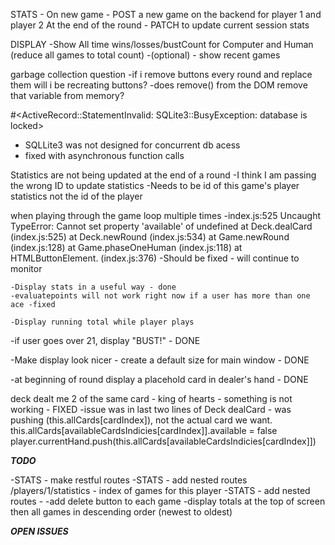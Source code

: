 

STATS -
On new game - POST a new game on the backend for player 1 and player 2
At the end of the round - PATCH to update current session stats 

DISPLAY 
-Show All time wins/losses/bustCount for Computer and Human (reduce all games to total count)
-(optional) - show recent games 


garbage collection question
-if i remove buttons every round and replace them will i be recreating buttons?
-does remove() from the DOM remove that variable from memory?


#<ActiveRecord::StatementInvalid: SQLite3::BusyException: database is locked>
 - SQLLite3 was not designed for concurrent db acess 
 - fixed with asynchronous function calls


 Statistics are not being updated at the end of a round 
 -I think I am passing the wrong ID to update statistics
 -Needs to be id of this game's player statistics not the id of the player 

 when playing through the game loop multiple times
-index.js:525 Uncaught TypeError: Cannot set property 'available' of undefined
    at Deck.dealCard (index.js:525)
    at Deck.newRound (index.js:534)
    at Game.newRound (index.js:128)
    at Game.phaseOneHuman (index.js:118)
    at HTMLButtonElement.<anonymous> (index.js:376)
    -Should be fixed - will continue to monitor 

    -Display stats in a useful way - done
    -evaluatepoints will not work right now if a user has more than one ace -fixed 

    -Display running total while player plays
-if user goes over 21, display "BUST!"  - DONE 

-Make display look nicer - create a default size for main window  - DONE 

-at beginning of round display a placehold card in dealer's hand  - DONE 

deck dealt me 2 of the same card - king of hearts - something is not working - FIXED
-issue was in last two lines of Deck dealCard - was pushing (this.allCards[cardIndex]), not the actual card we want. 
this.allCards[availableCardsIndicies[cardIndex]].available = false 
player.currentHand.push(this.allCards[availableCardsIndicies[cardIndex]])

 ***TODO***

-STATS - make restful routes
-STATS - add nested routes /players/1/statistics - index of games for this player 
-STATS - add nested routes - -add delete button to each game 
-display totals at the top of screen then all games in descending order (newest to oldest)

***OPEN ISSUES***



